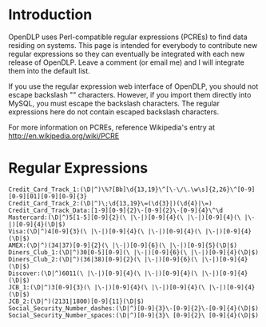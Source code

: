 # Introduction #

OpenDLP uses Perl-compatible regular expressions (PCREs) to find data residing on systems. This page is intended for everybody to contribute new regular expressions so they can eventually be integrated with each new release of OpenDLP. Leave a comment (or email me) and I will integrate them into the default list.

If you use the regular expression web interface of OpenDLP, you should not escape backslash "\" characters.  However, if you import them directly into MySQL, you must escape the backslash characters.  The regular expressions here do not contain escaped backslash characters.

For more information on PCREs, reference Wikipedia's entry at http://en.wikipedia.org/wiki/PCRE

# Regular Expressions #

```
Credit_Card_Track_1:(\D|^)\%?[Bb]\d{13,19}\^[\-\/\.\w\s]{2,26}\^[0-9][0-9][01][0-9][0-9]{3}
Credit_Card_Track_2:(\D|^)\;\d{13,19}\=(\d{3}|)(\d{4}|\=)
Credit_Card_Track_Data:[1-9][0-9]{2}\-[0-9]{2}\-[0-9]{4}\^\d
Mastercard:(\D|^)5[1-5][0-9]{2}(\ |\-|)[0-9]{4}(\ |\-|)[0-9]{4}(\ |\-|)[0-9]{4}(\D|$)
Visa:(\D|^)4[0-9]{3}(\ |\-|)[0-9]{4}(\ |\-|)[0-9]{4}(\ |\-|)[0-9]{4}(\D|$)
AMEX:(\D|^)(34|37)[0-9]{2}(\ |\-|)[0-9]{6}(\ |\-|)[0-9]{5}(\D|$)
Diners_Club_1:(\D|^)30[0-5][0-9](\ |\-|)[0-9]{6}(\ |\-|)[0-9]{4}(\D|$)
Diners_Club_2:(\D|^)(36|38)[0-9]{2}(\ |\-|)[0-9]{6}(\ |\-|)[0-9]{4}(\D|$)
Discover:(\D|^)6011(\ |\-|)[0-9]{4}(\ |\-|)[0-9]{4}(\ |\-|)[0-9]{4}(\D|$)
JCB_1:(\D|^)3[0-9]{3}(\ |\-|)[0-9]{4}(\ |\-|)[0-9]{4}(\ |\-|)[0-9]{4}(\D|$)
JCB_2:(\D|^)(2131|1800)[0-9]{11}(\D|$)
Social_Security_Number_dashes:(\D|^)[0-9]{3}\-[0-9]{2}\-[0-9]{4}(\D|$)
Social_Security_Number_spaces:(\D|^)[0-9]{3}\ [0-9]{2}\ [0-9]{4}(\D|$)
```